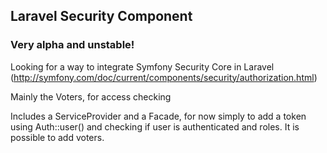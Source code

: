 ## Laravel Security Component

### Very alpha and unstable!

Looking for a way to integrate Symfony Security Core in Laravel (http://symfony.com/doc/current/components/security/authorization.html)

Mainly the Voters, for access checking

Includes a ServiceProvider and a Facade, for now simply to add a token using Auth::user() and checking if user is authenticated and roles. It is possible to add voters.



